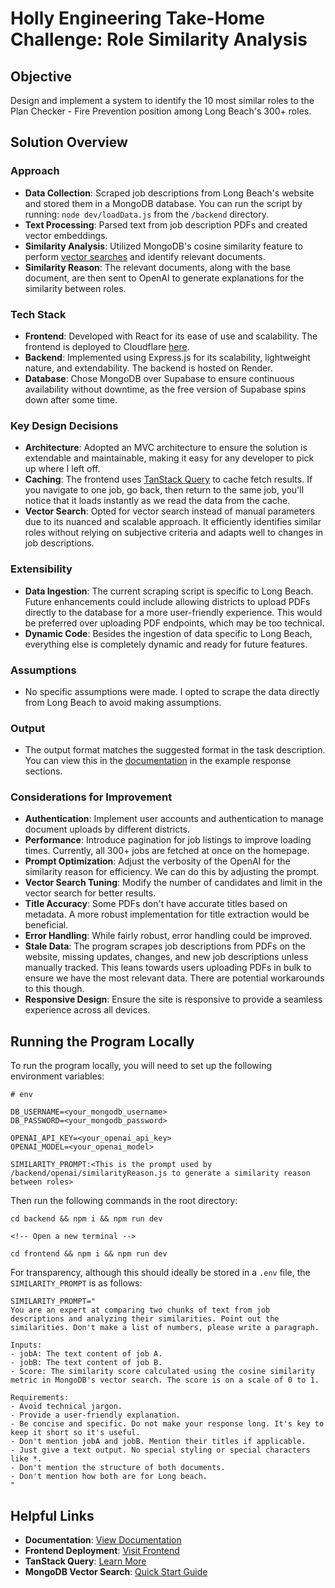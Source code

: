 # Holly Engineering Take-Home Challenge: Role Similarity Analysis

## Objective

Design and implement a system to identify the 10 most similar roles to the Plan Checker - Fire Prevention position among Long Beach's 300+ roles.

## Solution Overview

### Approach

- **Data Collection**: Scraped job descriptions from Long Beach's website and stored them in a MongoDB database. You can run the script by running: `node dev/loadData.js` from the `/backend` directory.
- **Text Processing**: Parsed text from job description PDFs and created vector embeddings.
- **Similarity Analysis**: Utilized MongoDB's cosine similarity feature to perform [vector searches](https://www.mongodb.com/docs/atlas/atlas-vector-search/tutorials/vector-search-quick-start/?tck=ai_as_web) and identify relevant documents.
- **Similarity Reason**: The relevant documents, along with the base document, are then sent to OpenAI to generate explanations for the similarity between roles.

### Tech Stack

- **Frontend**: Developed with React for its ease of use and scalability. The frontend is deployed to Cloudflare [here](https://holly-6uz.pages.dev/).
- **Backend**: Implemented using Express.js for its scalability, lightweight nature, and extendability. The backend is hosted on Render.
- **Database**: Chose MongoDB over Supabase to ensure continuous availability without downtime, as the free version of Supabase spins down after some time.

### Key Design Decisions

- **Architecture**: Adopted an MVC architecture to ensure the solution is extendable and maintainable, making it easy for any developer to pick up where I left off.
- **Caching**: The frontend uses [TanStack Query](https://tanstack.com/query/latest) to cache fetch results. If you navigate to one job, go back, then return to the same job, you'll notice that it loads instantly as we read the data from the cache.
- **Vector Search**: Opted for vector search instead of manual parameters due to its nuanced and scalable approach. It efficiently identifies similar roles without relying on subjective criteria and adapts well to changes in job descriptions.

### Extensibility

- **Data Ingestion**: The current scraping script is specific to Long Beach. Future enhancements could include allowing districts to upload PDFs directly to the database for a more user-friendly experience. This would be preferred over uploading PDF endpoints, which may be too technical.
- **Dynamic Code**: Besides the ingestion of data specific to Long Beach, everything else is completely dynamic and ready for future features.

### Assumptions

- No specific assumptions were made. I opted to scrape the data directly from Long Beach to avoid making assumptions.

### Output

- The output format matches the suggested format in the task description. You can view this in the [documentation](https://documenter.getpostman.com/view/33618537/2sAYdcqs4G#1233915a-cec2-4785-8a01-62e06e77761e) in the example response sections.

### Considerations for Improvement

- **Authentication**: Implement user accounts and authentication to manage document uploads by different districts.
- **Performance**: Introduce pagination for job listings to improve loading times. Currently, all 300+ jobs are fetched at once on the homepage.
- **Prompt Optimization**: Adjust the verbosity of the OpenAI for the similarity reason for efficiency. We can do this by adjusting the prompt.
- **Vector Search Tuning**: Modify the number of candidates and limit in the vector search for better results.
- **Title Accuracy**: Some PDFs don't have accurate titles based on metadata. A more robust implementation for title extraction would be beneficial.
- **Error Handling**: While fairly robust, error handling could be improved.
- **Stale Data**: The program scrapes job descriptions from PDFs on the website, missing updates, changes, and new job descriptions unless manually tracked. This leans towards users uploading PDFs in bulk to ensure we have the most relevant data. There are potential workarounds to this though.
- **Responsive Design**: Ensure the site is responsive to provide a seamless experience across all devices.

## Running the Program Locally

To run the program locally, you will need to set up the following environment variables:

```
# env

DB_USERNAME=<your_mongodb_username>
DB_PASSWORD=<your_mongodb_password>

OPENAI_API_KEY=<your_openai_api_key>
OPENAI_MODEL=<your_openai_model>

SIMILARITY_PROMPT:<This is the prompt used by /backend/openai/similarityReason.js to generate a similarity reason between roles>
```

Then run the following commands in the root directory:

```
cd backend && npm i && npm run dev

<!-- Open a new terminal -->

cd frontend && npm i && npm run dev
```

For transparency, although this should ideally be stored in a `.env` file, the `SIMILARITY_PROMPT` is as follows:

```
SIMILARITY_PROMPT="
You are an expert at comparing two chunks of text from job descriptions and analyzing their similarities. Point out the similarities. Don't make a list of numbers, please write a paragraph.

Inputs:
- jobA: The text content of job A.
- jobB: The text content of job B.
- Score: The similarity score calculated using the cosine similarity metric in MongoDB's vector search. The score is on a scale of 0 to 1.

Requirements:
- Avoid technical jargon.
- Provide a user-friendly explanation.
- Be concise and specific. Do not make your response long. It's key to keep it short so it's useful.
- Don't mention jobA and jobB. Mention their titles if applicable.
- Just give a text output. No special styling or special characters like *.
- Don't mention the structure of both documents.
- Don't mention how both are for Long beach.
"
```

## Helpful Links

- **Documentation**: [View Documentation](https://documenter.getpostman.com/view/33618537/2sAYdcqs4G)
- **Frontend Deployment**: [Visit Frontend](https://holly-6uz.pages.dev/)
- **TanStack Query**: [Learn More](https://tanstack.com/query/latest)
- **MongoDB Vector Search**: [Quick Start Guide](https://www.mongodb.com/docs/atlas/atlas-vector-search/tutorials/vector-search-quick-start/?tck=ai_as_web)
